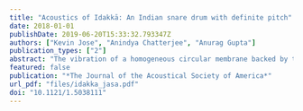 ```yaml
---
title: "Acoustics of Idakkā: An Indian snare drum with definite pitch"
date: 2018-01-01
publishDate: 2019-06-20T15:33:32.793347Z
authors: ["Kevin Jose", "Anindya Chatterjee", "Anurag Gupta"]
publication_types: ["2"]
abstract: "The vibration of a homogeneous circular membrane backed by two taut strings is shown to yield several harmonic overtones for a wide range of physical and geometric parameters. Such a membrane is present at each end of the barrel of an idakkā, an Indian snare drum well known for its rich musicality. The audio recordings of the musical drum are analyzed and a case is made for the strong sense of pitch associated with the drum. A computationally inexpensive model of the string-membrane interaction is proposed assuming the strings to be without inertia. The interaction essentially entails wrapping/unwrapping of the string around a curve on the deforming membrane unlike the colliding strings in Western snare drums. The range of parameters for which harmonicity is achieved is examined and is found to be conforming with what is used in actual drum playing and construction."
featured: false
publication: "*The Journal of the Acoustical Society of America*"
url_pdf: "files/idakka_jasa.pdf"
doi: "10.1121/1.5038111"
---
```


